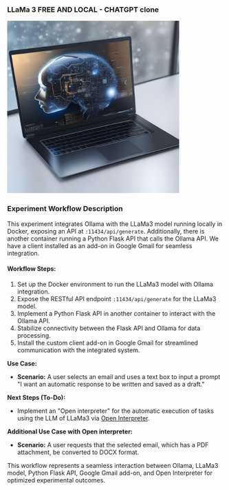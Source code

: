### LLaMa 3 FREE AND LOCAL - CHATGPT clone

<img src="https://github.com/lefevbre-organization/llama3/blob/main/ia.jpg" width="400">

### Experiment Workflow Description

This experiment integrates Ollama with the LLaMa3 model running locally in Docker, exposing an API at `:11434/api/generate`. Additionally, there is another container running a Python Flask API that calls the Ollama API. We have a client installed as an add-on in Google Gmail for seamless integration.

#### Workflow Steps:
1. Set up the Docker environment to run the LLaMa3 model with Ollama integration.
2. Expose the RESTful API endpoint `:11434/api/generate` for the LLaMa3 model.
3. Implement a Python Flask API in another container to interact with the Ollama API.
4. Stabilize connectivity between the Flask API and Ollama for data processing.
5. Install the custom client add-on in Google Gmail for streamlined communication with the integrated system.

**Use Case:**
- **Scenario:** A user selects an email and uses a text box to input a prompt "I want an automatic response to be written and saved as a draft."
  
**Next Steps (To-Do):**
- Implement an "Open interpreter" for the automatic execution of tasks using the LLM of LLaMa3 via [Open Interpreter](https://www.openinterpreter.com).

**Additional Use Case with Open interpreter:**
- **Scenario:** A user requests that the selected email, which has a PDF attachment, be converted to DOCX format.

This workflow represents a seamless interaction between Ollama, LLaMa3 model, Python Flask API, Google Gmail add-on, and Open Interpreter for optimized experimental outcomes.
